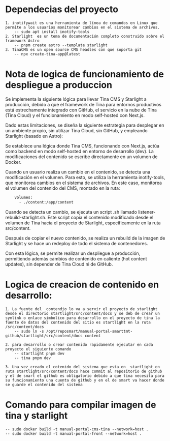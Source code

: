 # Dependecias del proyecto
    
    1. inotifywait es una herramienta de línea de comandos en Linux que permite a los usuarios monitorear cambios en el sistema de archivos.
        -- sudo apt install inotify-tools
    2. Starlight  es un tema de documentación completo construido sobre el framework Astro
        -- pnpm create astro --template starlight
    3. TinaCMS es un open source CMS headles con que soporta git
        -- npx create-tina-app@latest


# Nota de logica de funcionamiento de despliegue a produccion

Se implementa la siguiente lógica para llevar Tina CMS y Starlight a producción, debido a que el framework de Tina para entornos productivos está estrechamente integrado con GitHub, el servicio en la nube de Tina (Tina Cloud) y el funcionamiento en modo self-hosted con Next.js.

Dado estas limitaciones, se diseña la siguiente estrategia para desplegar en un ambiente propio, sin utilizar Tina Cloud, sin GitHub, y empleando Starlight (basado en Astro):

Se establece una lógica donde Tina CMS, funcionando con Next.js, actúa como backend en modo self-hosted en entorno de desarrollo (dev). La modificaciones del contenido se escribe directamente en un volumen de Docker.

Cuando un usuario realiza un cambio en el contenido, se detecta una modificación en el volumen. Para esto, se utiliza la herramienta inotify-tools, que monitorea cambios en el sistema de archivos. En este caso, monitorea el volumen del contenido del CMS, montado en la ruta:

```bash
    volumes:
      - ./content:/app/content
```

Cuando se detecta un cambio, se ejecuta un script .sh llamado listener-rebuild-starlight.sh. Este script copia el contenido modificado desde el volumen de Tina hacia el proyecto de Starlight, específicamente en la ruta src/content.

Después de copiar el nuevo contenido, se realiza un rebuild de la imagen de Starlight y se hace un redeploy de todo el sistema de contenedores.

Con esta lógica, se permite realizar un despliegue a producción, permitiendo además cambios de contenido en caliente (hot content updates), sin depender de Tina Cloud ni de GitHub.


# Logica de creacion de contenido en desarrollo:

    1. La fuente del  contendio lo va a servir el proyecto de starlight desde el directorio startlight/src/content/docs y se deb de crear un 
    symlink o enlace simbolico para desarrollo en el proyecto de tina la fuente de datos del contenido del sitio es startlight en la ruta /src/content/docs
        -- sudo ln -s /opt/reposmart/manual-portal-smarttmt-github/startlight/src/content/docs content

    2. para desarrollo o crear contenido rapidamente ejecutar en cada proyecto el siguiente comando
        -- startlight pnpm dev
        -- tina pnpm dev
    
    3. Una vez creado el cotenido del sistema que esta en  startlight en ruta startlight/src/content/docs hace commit al repositorio de github y el de smart el github es obligatorio debido a que tina necesita para su funcionamiento una cuenta de github y en el de smart va hacer donde se guarde el contenido del sistema
   

# Comando para compilar imagen de tina y starlight
    
    -- sudo docker build -t manual-portal-cms-tina --network=host .
    -- sudo docker build -t manual-portal-front --network=host . 
